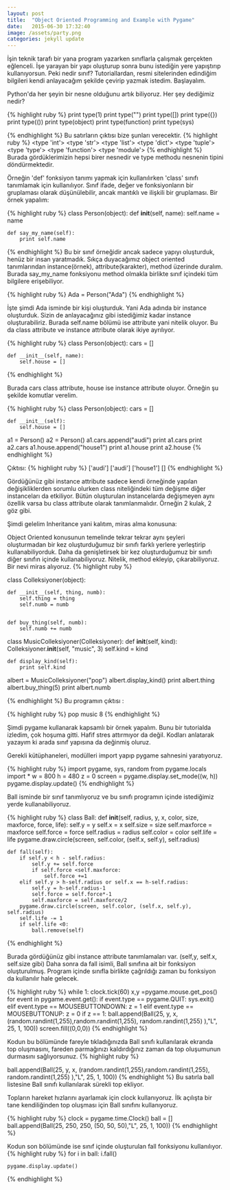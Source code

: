 ```yaml
---
layout: post
title:  "Object Oriented Programming and Example with Pygame"
date:   2015-06-30 17:32:40
image: /assets/party.png
categories: jekyll update
---
```


İşin teknik tarafı bir yana program yazarken sınıflarla çalışmak gerçekten eğlenceli. İşe yarayan bir yapı oluşturup sonra bunu istediğin yere yapıştırıp kullanıyorsun. Peki nedir sınıf? Tutoriallardan, resmi sitelerinden edindiğim bilgileri kendi anlayacağım şekilde çevirip yazmak istedim. Başlayalım.

Python'da her şeyin bir nesne olduğunu artık biliyoruz. Her şey dediğimiz nedir?

{% highlight ruby %}
print type(1)
print type("")
print type([])
print type({})
print type(())
print type(object)
print type(function)
print type(sys)

{% endhighlight %}
Bu satırların çıktısı bize şunları verecektir.
{% highlight ruby %}
<type 'int'>
<type 'str'>
<type 'list'>
<type 'dict'>
<type 'tuple'>
<type 'type'>
<type 'function'>
<type 'module'>
{% endhighlight %}
Burada gördüklerimizin hepsi birer nesnedir ve type methodu nesnenin tipini döndürmektedir.


Örneğin 'def' fonksiyon tanımı yapmak için kullanılırken 'class' sınıfı tanımlamak için kullanılıyor. Sınıf ifade, değer ve fonksiyonların bir gruplaması olarak düşünülebilir, ancak mantıklı ve ilişkili bir gruplaması.
Bir örnek yapalım:

{% highlight ruby %}
class Person(object):
	def __init__(self, name):
		self.name = name

	def say_my_name(self):
		print self.name

{% endhighlight %}
Bu bir sınıf örneğidir ancak sadece yapıyı oluşturduk, henüz bir insan yaratmadık. Sıkça duyacağımız object oriented tanımlarından instance(örnek), attribute(karakter), method üzerinde duralım. Burada say_my_name fonksiyonu method olmakla birlikte sınıf içindeki tüm bilgilere erişebiliyor. 

{% highlight ruby %}
Ada = Person("Ada")
{% endhighlight %}

İşte şimdi Ada isminde bir kişi oluşturduk. Yani Ada adında bir instance oluşturduk. Sizin de anlayacağınız gibi istediğimiz kadar instance oluşturabiliriz. Burada self.name bölümü ise attribute yani nitelik oluyor. Bu da class attribute ve instance attribute olarak ikiye ayrılıyor. 

{% highlight ruby %}
class Person(object):
	cars = []

	def __init__(self, name):
		self.house = []


{% endhighlight %}

Burada cars class attribute, house ise instance attribute oluyor. Örneğin şu şekilde komutlar verelim.

{% highlight ruby %}
class Person(object):
	cars = []

	def __init__(self):
		self.house = []

a1 = Person()
a2 = Person()
a1.cars.append("audi")
print a1.cars
print a2.cars
a1.house.append("house1")
print a1.house
print a2.house
{% endhighlight %}

Çıktısı:
{% highlight ruby %}
['audi']
['audi']
['house1']
[]
{% endhighlight %}

Gördüğünüz gibi instance attribute sadece kendi örneğinde yapılan değişikliklerden sorumlu olurken class niteliğindeki tüm değişme diğer instanceları da etkiliyor. Bütün oluşturulan instancelarda değişmeyen aynı özellik varsa bu class attribute olarak tanımlanmalıdır. Örneğin 2 kulak, 2 göz gibi.

Şimdi gelelim Inheritance yani kalıtım, miras alma konusuna:

Object Oriented konusunun temelinde tekrar tekrar aynı şeyleri oluşturmadan bir kez oluşturduğumuz bir sınıfı farklı yerlere yerleştirip kullanabiliyorduk. Daha da genişletirsek bir kez oluşturduğumuz bir sınıfı diğer sınıfın içinde kullanabiliyoruz. Nitelik, method ekleyip, çıkarabiliyoruz. Bir nevi miras alıyoruz. 
{% highlight ruby %}

class Colleksiyoner(object):

	def __init__(self, thing, numb):
		self.thing = thing
		self.numb = numb
		

	def buy_thing(self, numb):
		self.numb += numb

class MusicColleksiyoner(Colleksiyoner):
	def __init__(self, kind):
		Colleksiyoner.__init__(self, "music", 3)
		self.kind = kind

	def display_kind(self):
		print self.kind

albert = MusicColleksiyoner("pop")
albert.display_kind()
print albert.thing
albert.buy_thing(5)
print albert.numb

{% endhighlight %}
Bu programın çıktısı :


{% highlight ruby %}
pop
music
8
{% endhighlight %}

Şimdi pygame kullanarak kapsamlı bir örnek yapalım. Bunu bir tutorialda izledim, çok hoşuma gitti. Hafif stres attırmıyor da değil.
Kodları anlatarak yazayım ki arada sınıf yapısına da değinmiş oluruz.

Gerekli kütüphaneleri, modülleri import yapıp pygame sahnesini yaratıyoruz.

{% highlight ruby %}
import pygame, sys, random
from pygame.locals import *
w = 800
h = 480
z = 0
screen = pygame.display.set_mode((w, h))
pygame.display.update()
{% endhighlight %}

Ball isminde bir sınıf tanımlıyoruz ve bu sınıfı programın içinde istediğimiz yerde kullanabiliyoruz.

{% highlight ruby %}
class Ball:
	def __init__(self, radius, y, x, color, size, maxforce, force, life):
		self.y = y
		self.x = x
		self.size = size
		self.maxforce = maxforce
		self.force = force
		self.radius = radius
		self.color = color
		self.life = life
		pygame.draw.circle(screen, self.color, (self.x, self.y), self.radius)

	def fall(self):
		if self.y < h - self.radius:
			self.y += self.force
			if self.force <self.maxforce:
				self.force +=1
		elif self.y > h-self.radius or self.x == h-self.radius:
			self.y = h-self.radius-1
			self.force = self.force*-1
			self.maxforce = self.maxforce/2
		pygame.draw.circle(screen, self.color, (self.x, self.y), self.radius)
		self.life -= 1
		if self.life <0:
			ball.remove(self)
{% endhighlight %}

Burada gördüğünüz gibi instance attribute tanımlamaları var. (self,y, self.x, self.size gibi) Daha sonra da fall isimli, Ball sınıfına ait bir fonksiyon
oluşturulmuş. Program içinde  sınıfla birlikte çağrıldığı zaman bu fonksiyon da kullanılır hale gelecek.


{% highlight ruby %}
while 1:
	clock.tick(60)
	x,y =pygame.mouse.get_pos()
	for event in pygame.event.get():
		if event.type == pygame.QUIT:
			sys.exit()
		elif event.type == MOUSEBUTTONDOWN:
			z = 1
		elif event.type == MOUSEBUTTONUP:
			z = 0
	if z == 1:
		ball.append(Ball(25, y, x, (random.randint(1,255),random.randint(1,255), random.randint(1,255) ),"L", 25, 1, 100))
	screen.fill((0,0,0))
{% endhighlight %}

Kodun bu bölümünde fareyle tıkladığınızda Ball sınıfı kullanılarak ekranda top oluşmasını, fareden parmağınızı kaldırdığınız zaman da top oluşumunun durmasını sağlıyorsunuz.
{% highlight ruby %}

ball.append(Ball(25, y, x, (random.randint(1,255),random.randint(1,255), random.randint(1,255) ),"L", 25, 1, 100))
{% endhighlight %}
Bu satırla ball listesine Ball sınıfı kullanılarak sürekli top ekliyor.

Topların hareket hızlarını ayarlamak için clock kullanıyoruz. İlk açılışta bir tane kendiliğinden top oluşması için Ball sınıfını kullanıyoruz.


{% highlight ruby %}
clock = pygame.time.Clock()
ball = []
ball.append(Ball(25, 250, 250, (50, 50, 50),"L", 25, 1, 100))
{% endhighlight %}

Kodun son bölümünde ise sınıf içinde oluşturulan fall fonksiyonu kullanılıyor.
{% highlight ruby %}
for i in ball:
		i.fall()

	pygame.display.update()
{% endhighlight %}

